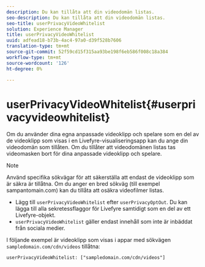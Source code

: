 ```yaml
---
description: Du kan tillåta att din videodomän listas.
seo-description: Du kan tillåta att din videodomän listas.
seo-title: userPrivacyVideoWhitelist
solution: Experience Manager
title: userPrivacyVideoWhitelist
uuid: adfead18-b73b-4ac4-97a0-d39f528b7606
translation-type: tm+mt
source-git-commit: 52f59cd15f315aa93be198f6eb586f008c18a384
workflow-type: tm+mt
source-wordcount: '126'
ht-degree: 0%

---
```



# userPrivacyVideoWhitelist{#userprivacyvideowhitelist}

Om du använder dina egna anpassade videoklipp och spelare som en del av de videoklipp som visas i en Livefyre-visualiseringsapp kan du ange din videodomän som tillåten. Om du tillåter att videodomänen listas tas videomasken bort för dina anpassade videoklipp och spelare.

>[!NOTE]
>
>Använd specifika sökvägar för att säkerställa att endast de videoklipp som är säkra är tillåtna. Om du anger en bred sökväg (till exempel sampantomain.com) kan du tillåta att osäkra videofilmer listas.

* Lägg till `userPrivacyVideoWhitelist` efter `userPrivacyOptOut`. Du kan lägga till alla sekretessflaggor för Livefyre samtidigt som en del av ett Livefyre-objekt.
* `userPrivacyVideoWhitelist` gäller endast innehåll som inte är inbäddat från sociala medier.

I följande exempel är videoklipp som visas i appar med sökvägen `sampledomain.com/cdn/videos` tillåtna:

```
userPrivacyVideoWhitelist: ["sampledomain.com/cdn/videos"]
```
